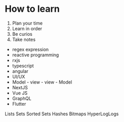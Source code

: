 # How to learn

1. Plan your time
2. Learn in order
3. Be curios
4. Take notes

- regex expression
- reactive programming
- rxjs
- typescript
- angular
- UI/UX
- Model - view - view - Model
- NextJS
- Vue JS
- GraphQL
- Flutter

Lists
Sets
Sorted Sets
Hashes
Bitmaps
HyperLogLogs
